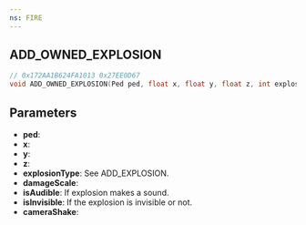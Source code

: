 ```yaml
---
ns: FIRE
---
```

## ADD_OWNED_EXPLOSION

```c
// 0x172AA1B624FA1013 0x27EE0D67
void ADD_OWNED_EXPLOSION(Ped ped, float x, float y, float z, int explosionType, float damageScale, BOOL isAudible, BOOL isInvisible, float cameraShake);
```

## Parameters
* **ped**: 
* **x**: 
* **y**: 
* **z**: 
* **explosionType**:  See ADD_EXPLOSION.
* **damageScale**: 
* **isAudible**:  If explosion makes a sound.
* **isInvisible**: If the explosion is invisible or not.
* **cameraShake**: 

